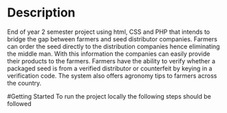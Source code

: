# Description
End of year 2 semester project using html, CSS and PHP that
intends to bridge the gap between farmers and seed distributor
companies. Farmers can order the seed directly to the
distribution companies hence eliminating the middle man. With
this information the companies can easily provide their products
to the farmers. Farmers have the ability to verify whether a packaged seed is from a verified distributor or counterfeit by keying in a verification code.
The system also offers agronomy tips to farmers
across the country.

#Getting Started
To run the project locally the following steps should be followed


